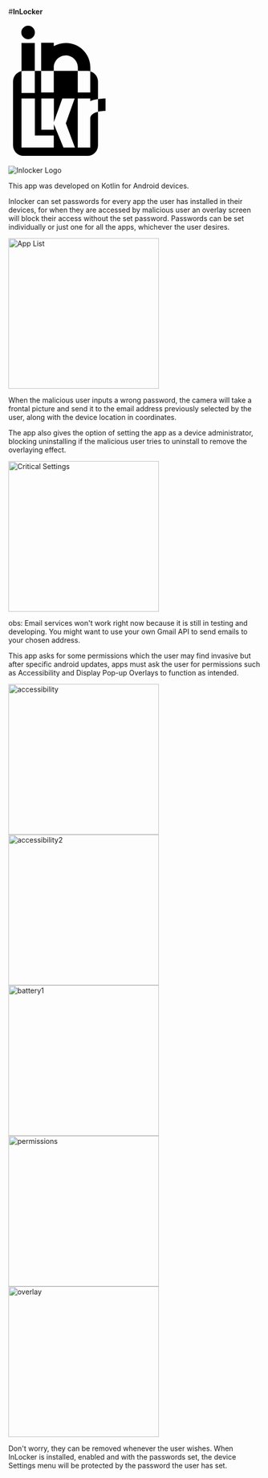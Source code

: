 #**InLocker**

<!-- Generator: Adobe Illustrator 23.0.2, SVG Export Plug-In . SVG Version: 6.00 Build 0)  -->
<svg version="1.1" id="Layer_1" width="200" xmlns="http://www.w3.org/2000/svg" xmlns:xlink="http://www.w3.org/1999/xlink" x="0px" y="0px"
	 viewBox="0 0 106.6 144.6" style="enable-background:new 0 0 106.6 144.6;" xml:space="preserve">
</style>
<g>
	<g>
		<path class="st0" d="M13.7,10.2c0-1.9,0.7-3.6,2.2-5C17.3,3.8,19,3.1,21,3.1c1.9,0,3.6,0.7,5,2.1c1.4,1.4,2.1,3.1,2.1,5
			c0,2-0.7,3.7-2.1,5.1c-1.4,1.4-3.1,2.1-5,2.1c-2,0-3.7-0.7-5.1-2.1C14.4,13.9,13.7,12.2,13.7,10.2z"/>
		<path class="st0" d="M16.2,51.1H28V21.4H13.9v30C14.7,51.2,15.4,51.1,16.2,51.1z"/>
	</g>
	<path class="st0" d="M48.2,51.1v-3.6c0-7,5.7-12.8,12.8-12.8c7,0,12.7,5.7,12.8,12.7h0v3.6h10.2c1.1,0,2.1,0.2,3.1,0.4v-4h0
		c0,0,0,0,0,0v0h0c0-14.4-11.7-26-26-26c-4.7,0-9.1,1.2-12.9,3.4v-3.6H34.8v29.9H48.2z"/>
	<path class="st0" d="M87,100.9v31.6H73.7V80.3H87v2.8c2.2-0.9,5.1-1.7,8.2-2.1V62.4c0-5.1-3.5-9.5-8.2-10.8V74H73.7V51.1H48.2V74
		h-0.1v0H34.8V51.1H28v23.4H13.9V51.3c-5.1,1.1-9,5.6-9,11v67.7c0,6.2,5,11.3,11.3,11.3h67.7c6.2,0,11.3-5,11.3-11.3V94.5
		C90.9,95.5,87.5,97.6,87,100.9z M48.2,132.4H13.9V80.3h14.2l0,39.3h20.1L48.2,132.4z M58.5,132.4l-10.2-24.7l0,5.8H35V80.3h13.3
		l0,25.1l9-25.1h13.1L61,106.7l9.7,25.7H58.5z"/>
	<path class="st0" d="M95.2,81v13.4c2.5-0.6,5.3-0.9,8-0.9V80.3C100.8,80.3,97.9,80.6,95.2,81z"/>
</g>
</svg>

![Inlocker Logo](https://github.com/user-attachments/assets/99000a8e-3663-4078-8c5e-ceff9ebff249)


This app was developed on Kotlin for Android devices.

Inlocker can set passwords for every app the user has installed in their devices,
for when they are accessed by malicious user an overlay screen will block their access without the set password.
Passwords can be set individually or just one for all the apps, whichever the user desires.

<img src="https://github.com/user-attachments/assets/a18d1081-114f-4cee-bbbe-729764cd916e" alt="App List" width="300"/>

When the malicious user inputs a wrong password, the camera will take a frontal picture and send it
to the email address previously selected by the user, along with the device location in coordinates.

The app also gives the option of setting the app as a device administrator, blocking uninstalling
if the malicious user tries to uninstall to remove the overlaying effect.

<img src="https://github.com/user-attachments/assets/d8b3ebfd-e0f9-431f-b4f4-cc52b0c0c2e7" alt="Critical Settings" width="300"/>

obs: Email services won't work right now because it is still in testing and developing. You might want to use your own Gmail API to send emails to your chosen address.

This app asks for some permissions which the user may find invasive but after specific android updates, apps must ask the user for permissions
such as Accessibility and Display Pop-up Overlays to function as intended. 

<img src="https://github.com/user-attachments/assets/fc34eecf-9e9f-4b19-9aef-55ea8590e600" alt="accessibility" width="300"/>

<img src="https://github.com/user-attachments/assets/5d9e8362-061b-4b88-8b34-4272ccba56cf" alt="accessibility2" width="300"/>

<img src="https://github.com/user-attachments/assets/cf2d8d9a-6310-4fc7-beda-86df0c2e45d8" alt="battery1" width="300"/>

<img src="https://github.com/user-attachments/assets/d50c8759-8d30-464f-899a-911e97c173ba" alt="permissions" width="300"/>

<img src="https://github.com/user-attachments/assets/1d87a073-e291-463a-b537-36e6031be812" alt="overlay" width="300"/>






Don't worry, they can be removed whenever the user wishes. When InLocker is installed, enabled and with the passwords set, the device Settings menu will be protected by the password the user has set.

